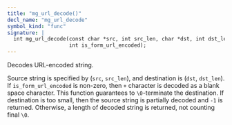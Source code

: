 ```yaml
---
title: "mg_url_decode()"
decl_name: "mg_url_decode"
symbol_kind: "func"
signature: |
  int mg_url_decode(const char *src, int src_len, char *dst, int dst_len,
                    int is_form_url_encoded);
---
```


Decodes URL-encoded string.

Source string is specified by (`src`, `src_len`), and destination is
(`dst`, `dst_len`). If `is_form_url_encoded` is non-zero, then
`+` character is decoded as a blank space character. This function
guarantees to `\0`-terminate the destination. If destination is too small,
then the source string is partially decoded and `-1` is returned. Otherwise,
a length of decoded string is returned, not counting final `\0`. 

